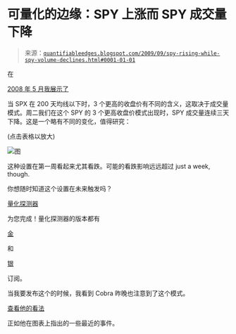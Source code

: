 <!--yml

类别：未分类

日期：2024-05-18 13:14:11

-->

# 可量化的边缘：SPY 上涨而 SPY 成交量下降

> 来源：[`quantifiableedges.blogspot.com/2009/09/spy-rising-while-spy-volume-declines.html#0001-01-01`](http://quantifiableedges.blogspot.com/2009/09/spy-rising-while-spy-volume-declines.html#0001-01-01)

在

[2008 年 5 月我展示了](http://quantifiableedges.blogspot.com/2008/05/volume-pattern-that-makes-huge.html)

当 SPX 在 200 天均线以下时，3 个更高的收盘价有不同的含义，这取决于成交量模式。周二我们在这个 SPY 的 3 个更高收盘价模式出现时，SPY 成交量连续三天下降。这是一个略有不同的变化，值得研究：

(点击表格以放大)

![图](https://blogger.googleusercontent.com/img/b/R29vZ2xl/AVvXsEiXmDUG7NBUyMD6ol3u72jN8yWaMzRfEDRNzFTEoozvOtAbewrMZsh_5V2Kj-nOHLWd5M0KKaD5PJRhAYH-AFK1Uoj_aRbfSvsTtWaK_OahzuW1ol7XajJsJVqtfNEFYp13eX5xCzMmSOS9/s1600-h/2009-9-9+png.png)

这种设置在第一周看起来尤其看跌。可能的看跌影响远远超过 just a week, though.

你想随时知道这个设置在未来触发吗？

[量化探测器](http://quantifiableedges.blogspot.com/2009/05/quantifinder-unveiled.html)

为您完成！量化探测器的版本都有

[金](http://www.quantifiableedges.com/gold.html)

和

[银](http://www.quantifiableedges.com/silver.html)

订阅。

当我要发布这个的时候，我看到 Cobra 昨晚也注意到了这个模式。

[查看他的看法](http://cobrasmarketview.blogspot.com/2009/09/09082009-market-recap-last-resistance.html)

正如他在图表上指出的一些最近的事件。
